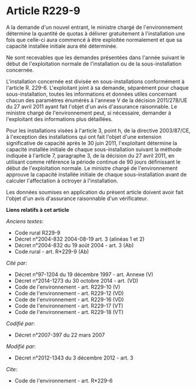 # Article R229-9

A la demande d'un nouvel entrant, le ministre chargé de l'environnement détermine la quantité de quotas à délivrer
gratuitement à l'installation une fois que celle-ci aura commencé à être exploitée normalement et que sa capacité installée
initiale aura été déterminée.

Ne sont recevables que les demandes présentées dans l'année suivant le début de l'exploitation normale de l'installation ou
de la sous-installation concernée.

L'installation concernée est divisée en sous-installations conformément à l'article R. 229-6. L'exploitant joint à sa
demande, séparément pour chaque sous-installation, toutes les informations et données utiles concernant chacun des paramètres
énumérés à l'annexe V de la décision 2011/278/UE du 27 avril 2011 ayant fait l'objet d'un avis d'assurance raisonnable. Le
ministre chargé de l'environnement peut, si nécessaire, demander à l'exploitant des informations plus détaillées.

Pour les installations visées à l'article 3, point h, de la directive 2003/87/CE, à l'exception des installations qui ont
fait l'objet d'une extension significative de capacité après le 30 juin 2011, l'exploitant détermine la capacité installée
initiale de chaque sous-installation suivant la méthode indiquée à l'article 7, paragraphe 3, de la décision du 27 avril
2011, en utilisant comme référence la période continue de 90 jours définissant le début de l'exploitation normale. Le
ministre chargé de l'environnement approuve la capacité installée initiale de chaque sous-installation avant de calculer
l'affectation à octroyer à l'installation.

Les données soumises en application du présent article doivent avoir fait l'objet d'un avis d'assurance raisonnable d'un
vérificateur.

**Liens relatifs à cet article**

_Anciens textes_:

  - Code rural R229-9
  - Décret n°2004-832 2004-08-19 art. 3 (alinéas 1 et 2)
  - Décret n°2004-832 du 19 août 2004 - art. 3 (Ab)
  - Code rural - art. R*229-9 (Ab)

_Cité par_:

  - Décret n°97-1204 du 19 décembre 1997 - art. Annexe (V)
  - Décret n°2014-1273 du 30 octobre 2014 - art. (VD)
  - Code de l'environnement - art. R229-10 (V)
  - Code de l'environnement - art. R229-12 (VD)
  - Code de l'environnement - art. R229-16 (VD)
  - Code de l'environnement - art. R229-17 (VT)
  - Code de l'environnement - art. R229-18 (VT)

_Codifié par_:

  - Décret n°2007-397 du 22 mars 2007

_Modifié par_:

  - Décret n°2012-1343 du 3 décembre 2012 - art. 3

_Cite_:

  - Code de l'environnement - art. R*229-6
